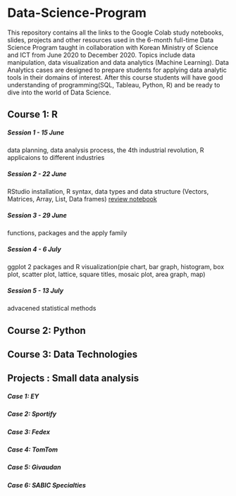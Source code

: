# Data-Science-Program 

This repository contains all the links to the Google Colab study notebooks, slides, projects and other resources used in the 6-month full-time Data Science 
Program taught in collaboration with Korean Ministry of Science and ICT from June 2020 to December 2020.
Topics include data manipulation, data visualization and data analytics (Machine Learning). Data Analytics cases are designed 
to prepare students for applying data analytic tools in their domains of interest. After this course students will have good understanding 
of programming(SQL, Tableau, Python, R) and be ready to dive into the world of Data Science. 

## Course 1: R 

##### Session 1 - 15 June
data planning, data analysis process, the 4th industrial revolution, R applicaions to different industries 

##### Session 2 - 22 June
RStudio installation, R syntax, data types and data structure (Vectors, Matrices, Array, List, Data frames) [review notebook](https://colab.research.google.com/drive/185vcHJzAKCbko37MG-QkcxoiIkRZDANT#scrollTo=gMKQCwNglkHe)

##### Session 3 - 29 June
functions, packages and the apply family

##### Session 4 - 6 July
ggplot 2 packages and R visualization(pie chart, bar graph, histogram, box plot, scatter plot, lattice, square titles, mosaic plot, area graph, map)
 
##### Session 5 - 13 July 
advacened statistical methods


## Course 2: Python 

## Course 3: Data Technologies 

## Projects : Small data analysis 

##### Case 1: EY 
##### Case 2: Sportify 
##### Case 3: Fedex 
##### Case 4: TomTom 
##### Case 5: Givaudan 
##### Case 6: SABIC Specialties 
